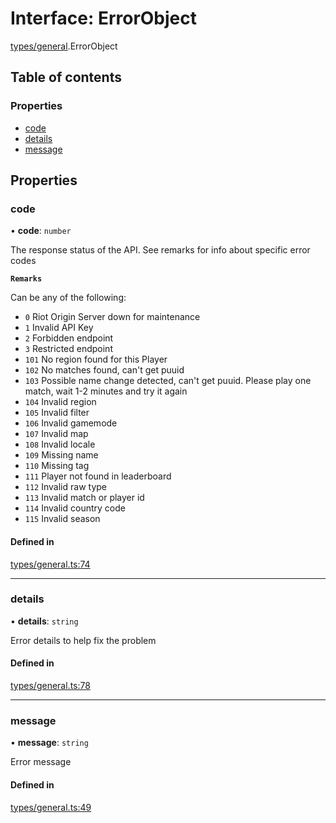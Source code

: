 # Interface: ErrorObject

[types/general](../modules/types_general.md).ErrorObject

## Table of contents

### Properties

- [code](types_general.ErrorObject.md#code)
- [details](types_general.ErrorObject.md#details)
- [message](types_general.ErrorObject.md#message)

## Properties

### code

• **code**: `number`

The response status of the API. See remarks for info about specific error codes

**`Remarks`**

Can be any of the following:
- `0`    Riot Origin Server down for maintenance
- `1` 	Invalid API Key
- `2` 	Forbidden endpoint
- `3` 	Restricted endpoint
- `101` 	No region found for this Player
- `102` 	No matches found, can't get puuid
- `103` 	Possible name change detected, can't get puuid. Please play one match, wait 1-2 minutes and try it again
- `104` 	Invalid region
- `105` 	Invalid filter
- `106` 	Invalid gamemode
- `107` 	Invalid map
- `108` 	Invalid locale
- `109` 	Missing name
- `110` 	Missing tag
- `111` 	Player not found in leaderboard
- `112` 	Invalid raw type
- `113` 	Invalid match or player id
- `114` 	Invalid country code
- `115` 	Invalid season

#### Defined in

[types/general.ts:74](https://github.com/jameslinimk/unofficial-valorant-api/blob/1def087/package/src/types/general.ts#L74)

___

### details

• **details**: `string`

Error details to help fix the problem

#### Defined in

[types/general.ts:78](https://github.com/jameslinimk/unofficial-valorant-api/blob/1def087/package/src/types/general.ts#L78)

___

### message

• **message**: `string`

Error message

#### Defined in

[types/general.ts:49](https://github.com/jameslinimk/unofficial-valorant-api/blob/1def087/package/src/types/general.ts#L49)
